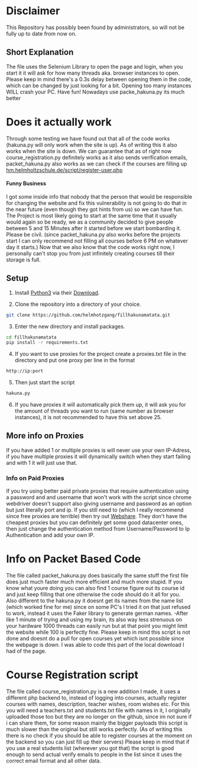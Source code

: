 # Disclaimer
This Repository has possibly been found by administrators, so will not be fully up to date from now on.

## Short Explanation
The file uses the Selenium Library to open the page and login, when you start it it will ask for how many threads aka. browser instances to open. Please keep in mind there's a 0.3s delay between opening them in the code, which can be changed by just looking for a bit. Opening too many instances WILL crash your PC. Have fun!
Nowadays use packe_hakuna.py its much better

# Does it actually work
Through some testing we have found out that all of the code works (hakuna.py will only work when the site is up). As of writing this it also works when the site is down.
We can guarantee that as of right now course_registration.py definitely works as it also sends verification emails, packet_hakuna.py also works as we can check if the courses are filling up [hm.helmholtzschule.de/script/register-user.php](hm.helmholtzschule.de/script/register-user.php)
#### Funny Business
I got some inside info that nobody that the person that would be responsible for changing the website and fix this vulnerability is not going to do that in the near future (even though they got hints from us) so we can have fun. The Project is most likely going to start at the same time that it usually would again so be ready, we as a community decided to give people between 5 and 15 Minutes after it started before we start bombarding it. Please be civil. (since packet_hakuna.py also works before the projects start I can only recommend not filling all courses before 6 PM on whatever day it starts.)
Now that we also know that the code works right now, I personally can't stop you from just infinitely creating courses till their storage is full.


## Setup

1. Install [Python3](https://www.python.org/) via their [Download](https://www.python.org/downloads/).

2. Clone the repository into a directory of your choice.

```bash
git clone https://github.com/helmhotzgang/fillhakunamatata.git
```

3. Enter the new directory and install packages.

```bash
cd fillhakunamatata
pip install -r requirements.txt
```

4. If you want to use proxies for the project create a proxies.txt file in the directory and put one proxy per line in the format 

```bash
http://ip:port
```

5. Then just start the script

```bash
hakuna.py
```

6. If you have proxies it will automatically pick them up, it will ask you for the amount of threads you want to run (same number as browser instances), it is not recommended to have this set above 25.

 ## More info on Proxies

  If you have added 1 or multiple proxies is will never use your own IP-Adress, if you have multiple proxies it will dynamically switch when they start failing and with 1 it will just use that.

 ### Info on Paid Proxies

 If you try using better paid private proxies that require authentication using a password and and username that won't work with the script since chrome webdriver doesn't support also giving username and password as an option but just literally port and ip. If you still need to (which I really recommend since free proxies are terrible) then try out [Webshare](https://www.webshare.io/). They don't have the cheapest proxies but you can definitely get some good datacenter ones, then just change the authentication method from Username/Password to Ip Authentication and add your own IP.

 # Info on Packet Based Code

 The file called packet_hakuna.py does basically the same stuff the first file does just much faster much more efficient and much more stupid. If you know what youre doing you can also find 1 course figure out its course id and just keep filling that one otherwise the code should do it all for you. Also different to the hakuna.py it doesnt get its names from the name list (which worked fine for me) since on some PC's I tried it on that just refused to work, instead it uses the Faker library to generate german names.
 -After like 1 minute of trying and using my brain, its also way less strenuous on your hardware 1000 threads can easily run but at that point you might limit the website while 100 is perfectly fine.
 Please keep in mind this script is not done and doesnt do a pull for open courses yet which isnt possible since the webpage is down. I was able to code this part of the local download I had of the page.

 # Course Registration script

 The file called course_registration.py is a new addition I made, it uses a different php backend to, instead of logging into courses, actually register courses with names, description, teacher wishes, room wishes etc. For this you will need a teachers.txt and students.txt file with names in it, I originally uploaded those too but they are no longer on the github, since im not sure if i can share them, for some reason mainly the bigger payloads this script is much slower than the original but still works perfectly. (As of writing this there is no check if you should be able to register courses at the moment on the backend so you can just fill up their servers) Please keep in mind that if you use a real students list (wherever you got that) the script is good enough to send actual verify emails to people in the list since it uses the correct email format and all other data.